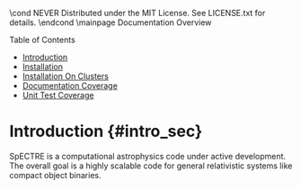 \cond NEVER
Distributed under the MIT License.
See LICENSE.txt for details.
\endcond
\mainpage Documentation Overview

<div class="toc">
Table of Contents
<ul>
<li class="level1"><a href="#intro_sec">Introduction </a></li>
<li class="level1"><a href="installation.html">Installation </a></li>
<li class="level1"><a href="installation_on_clusters.html">Installation On Clusters</a></li>
<li class="level1"><a href="doc_coverage/index.html">Documentation Coverage </a></li>
<li class="level1"><a href="unit-test-coverage/index.html">Unit Test Coverage </a></li>
</ul>
</div>

Introduction {#intro_sec}
==============================================================================

SpECTRE is a computational astrophysics code under active development.
The overall goal is a highly scalable code for general relativistic
systems like compact object binaries.
